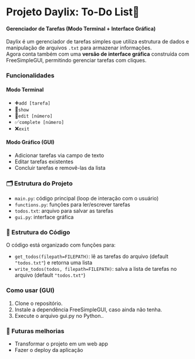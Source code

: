 # Projeto Daylix: To-Do List📝
#### Gerenciador de Tarefas (Modo Terminal + Interface Gráfica)
Daylix é um gerenciador de tarefas simples que utiliza estrutura de dados e manipulação de arquivos `.txt` para armazenar informações.  
Agora conta também com uma **versão de interface gráfica** construída com FreeSimpleGUI, permitindo gerenciar tarefas com cliques.

### Funcionalidades
#### Modo Terminal
- ➕`add [tarefa]`
- 📄`show`
- 📝`edit [número]`
- ✅`complete [número]`
- ❌`exit`

#### Modo Gráfico (GUI)
- Adicionar tarefas via campo de texto
- Editar tarefas existentes
- Concluir tarefas e removê-las da lista

### 🗂️ Estrutura do Projeto
- `main.py`: código principal (loop de interação com o usuário)
- `functions.py`: funções para ler/escrever tarefas
- `todos.txt`: arquivo para salvar as tarefas
- `gui.py`: interface gráfica


### 🧱 Estrutura do Código
O código está organizado com funções para:
* `get_todos(filepath=FILEPATH)`: lê as tarefas do arquivo (default `"todos.txt"`) e retorna uma lista
* `write_todos(todos, filepath=FILEPATH)`: salva a lista de tarefas no arquivo (default `"todos.txt"`)

### Como usar (GUI)
1. Clone o repositório.
2. Instale a dependência FreeSimpleGUI, caso ainda não tenha.
3. Execute o arquivo gui.py no Python..

### 📌 Futuras melhorias
- Transformar o projeto em um web app
- Fazer o deploy da aplicação